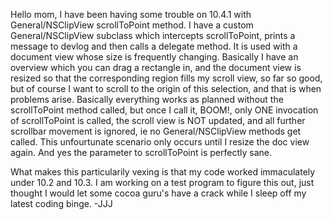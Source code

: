 Hello mom,
I have been having some trouble on 10.4.1 with General/NSClipView scrollToPoint method. I have a custom General/NSClipView subclass which intercepts scrollToPoint, prints a message to devlog and then calls a delegate method. It is used with a document view whose size is frequently changing. Basically I have an overview which you can drag a rectangle in, and the document view is resized so that the corresponding region fills my scroll view, so far so good, but of course I want to scroll to the origin of this selection, and that is when problems arise. Basically everything works as planned without the scrollToPoint method called, but once I call it, BOOM!, only ONE invocation of scrollToPoint is called, the scroll view is NOT updated, and all further scrollbar movement is ignored, ie no General/NSClipView methods get called. This unfourtunate scenario only occurs until I resize the doc view again. And yes the parameter to scrollToPoint is perfectly sane.

What makes this particularily vexing is that my code worked immaculately under 10.2 and 10.3. I am working on a test program to figure this out, just thought I would let some cocoa guru's have a crack while I sleep off my latest coding binge. -JJJ